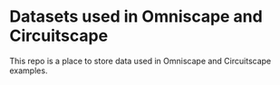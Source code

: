 # Datasets used in Omniscape and Circuitscape
This repo is a place to store data used in Omniscape and Circuitscape examples.
